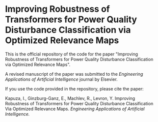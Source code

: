 # Improving Robustness of Transformers for Power Quality Disturbance Classification via Optimized Relevance Maps
This is the official repository of the code for the paper "Improving Robustness of Transformers for Power Quality Disturbance Classification via Optimized Relevance Maps". 

A revised manuscript of the paper was submitted to the *Engineering Applications of Artificial Intelligence* journal by Elsevier.

If you use the code provided in the repository, please cite the paper:

Kapuza, I., Ginzburg-Ganz, E., Machlev, R., Levron, Y. Improving Robustness of Transformers for Power Quality Disturbance Classification Via Optimized Relevance Maps. *Engineering Applications of Artificial Intelligence.*
